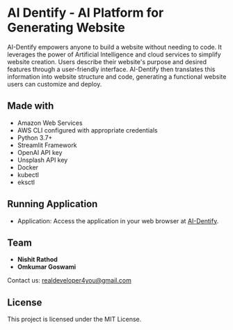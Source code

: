 # AI Dentify - AI Platform for Generating Website
AI-Dentify empowers anyone to build a website without needing to code. It leverages the power of Artificial Intelligence and cloud services to simplify website creation. Users describe their website's purpose and desired features through a user-friendly interface. AI-Dentify then translates this information into website structure and code, generating a functional website users can customize and deploy.

## Made with

- Amazon Web Services
- AWS CLI configured with appropriate credentials
- Python 3.7+
- Streamlit Framework
- OpenAI API key
- Unsplash API key
- Docker
- kubectl
- eksctl

## Running Application

- Application: Access the application in your web browser at [AI-Dentify](https://aidentify.site/).

## Team

- **Nishit Rathod**
- **Omkumar Goswami**

Contact us: [realdeveloper4you@gmail.com](mailto:realdeveloper4you@gmail.com)

## License

This project is licensed under the MIT License.

